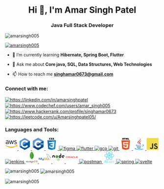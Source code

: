 <!-- ![MasterHead](./banner.png)-->
<h1 align="center">Hi 👋, I'm Amar Singh Patel</h1>
<h3 align="center">Java Full Stack Developer</h3>

<!--  ![Age](https://img.shields.io/badge/Age-22-red) 
![profile views](https://komarev.com/ghpvc/?username=Amarsingh005)  -->
<p align="left"> <img src="https://komarev.com/ghpvc/?username=amarsingh005&label=Profile%20views&color=0e75b6&style=flat" alt="amarsingh005" /> </p>

<p align="left"> <a href="https://github.com/ryo-ma/github-profile-trophy"><img src="https://github-profile-trophy.vercel.app/?username=amarsingh005" alt="amarsingh005" /></a> </p>

- 🌱 I’m currently learning **Hibernate, Spring Boot, Flutter**

- 💬 Ask me about **Core java, SQL, Data Structures, Web Technologies**

- 📫 How to reach me **singhamar0673@gmail.com**

<h3 align="left">Connect with me:</h3>
<p align="left">
<a href="https://linkedin.com/in/amarsinghpatel" target="blank"><img align="center" src="https://raw.githubusercontent.com/rahuldkjain/github-profile-readme-generator/master/src/images/icons/Social/linked-in-alt.svg" alt="https://linkedin.com/in/amarsinghpatel" height="30" width="40" /></a>  
<a href="https://www.codechef.com/users/amar_singh005" target="blank"><img align="center" src="https://cdn.jsdelivr.net/npm/simple-icons@3.1.0/icons/codechef.svg" alt="https://www.codechef.com/users/amar_singh005" height="30" width="40" /></a>
<a href="https://www.hackerrank.com/profile/singhamar0673" target="blank"><img align="center" src="https://raw.githubusercontent.com/rahuldkjain/github-profile-readme-generator/master/src/images/icons/Social/hackerrank.svg" alt="https://www.hackerrank.com/profile/singhamar0673" height="30" width="40" /></a>
<a href="https://leetcode.com/u/Amarsinghpatel05/" target="blank"><img align="center" src="https://raw.githubusercontent.com/rahuldkjain/github-profile-readme-generator/master/src/images/icons/Social/leet-code.svg" alt="https://leetcode.com/u/Amarsinghpatel05/" height="30" width="40" /></a>
</p>

<h3 align="left">Languages and Tools:</h3>
<p align="left"> <a href="https://aws.amazon.com" target="_blank" rel="noreferrer"> <img src="https://raw.githubusercontent.com/devicons/devicon/master/icons/amazonwebservices/amazonwebservices-original-wordmark.svg" alt="aws" width="40" height="40"/> </a> <a href="https://www.cprogramming.com/" target="_blank" rel="noreferrer"> <img src="https://raw.githubusercontent.com/devicons/devicon/master/icons/c/c-original.svg" alt="c" width="40" height="40"/> </a> <a href="https://www.w3schools.com/cpp/" target="_blank" rel="noreferrer"> <img src="https://raw.githubusercontent.com/devicons/devicon/master/icons/cplusplus/cplusplus-original.svg" alt="cplusplus" width="40" height="40"/> </a> <a href="https://www.w3schools.com/css/" target="_blank" rel="noreferrer"> <img src="https://raw.githubusercontent.com/devicons/devicon/master/icons/css3/css3-original-wordmark.svg" alt="css3" width="40" height="40"/> </a> <a href="https://www.figma.com/" target="_blank" rel="noreferrer"> <img src="https://www.vectorlogo.zone/logos/figma/figma-icon.svg" alt="figma" width="40" height="40"/> </a> <a href="https://flutter.dev" target="_blank" rel="noreferrer"> <img src="https://www.vectorlogo.zone/logos/flutterio/flutterio-icon.svg" alt="flutter" width="40" height="40"/> </a> <a href="https://cloud.google.com" target="_blank" rel="noreferrer"> <img src="https://www.vectorlogo.zone/logos/google_cloud/google_cloud-icon.svg" alt="gcp" width="40" height="40"/> </a> <a href="https://git-scm.com/" target="_blank" rel="noreferrer"> <img src="https://www.vectorlogo.zone/logos/git-scm/git-scm-icon.svg" alt="git" width="40" height="40"/> </a> <a href="https://www.w3.org/html/" target="_blank" rel="noreferrer"> <img src="https://raw.githubusercontent.com/devicons/devicon/master/icons/html5/html5-original-wordmark.svg" alt="html5" width="40" height="40"/> </a> <a href="https://www.java.com" target="_blank" rel="noreferrer"> <img src="https://raw.githubusercontent.com/devicons/devicon/master/icons/java/java-original.svg" alt="java" width="40" height="40"/> </a> <a href="https://developer.mozilla.org/en-US/docs/Web/JavaScript" target="_blank" rel="noreferrer"> <img src="https://raw.githubusercontent.com/devicons/devicon/master/icons/javascript/javascript-original.svg" alt="javascript" width="40" height="40"/> </a> <a href="https://www.jenkins.io" target="_blank" rel="noreferrer"> <img src="https://www.vectorlogo.zone/logos/jenkins/jenkins-icon.svg" alt="jenkins" width="40" height="40"/> </a> <a href="https://www.mongodb.com/" target="_blank" rel="noreferrer"> <img src="https://raw.githubusercontent.com/devicons/devicon/master/icons/mongodb/mongodb-original-wordmark.svg" alt="mongodb" width="40" height="40"/> </a> <a href="https://www.mysql.com/" target="_blank" rel="noreferrer"> <img src="https://raw.githubusercontent.com/devicons/devicon/master/icons/mysql/mysql-original-wordmark.svg" alt="mysql" width="40" height="40"/> </a> <a href="https://nodejs.org" target="_blank" rel="noreferrer"> <img src="https://raw.githubusercontent.com/devicons/devicon/master/icons/nodejs/nodejs-original-wordmark.svg" alt="nodejs" width="40" height="40"/> </a> <a href="https://www.oracle.com/" target="_blank" rel="noreferrer"> <img src="https://raw.githubusercontent.com/devicons/devicon/master/icons/oracle/oracle-original.svg" alt="oracle" width="40" height="40"/> </a> <a href="https://postman.com" target="_blank" rel="noreferrer"> <img src="https://www.vectorlogo.zone/logos/getpostman/getpostman-icon.svg" alt="postman" width="40" height="40"/> </a> <a href="https://reactjs.org/" target="_blank" rel="noreferrer"> <img src="https://raw.githubusercontent.com/devicons/devicon/master/icons/react/react-original-wordmark.svg" alt="react" width="40" height="40"/> </a> <a href="https://spring.io/" target="_blank" rel="noreferrer"> <img src="https://www.vectorlogo.zone/logos/springio/springio-icon.svg" alt="spring" width="40" height="40"/> </a> <a href="https://svelte.dev" target="_blank" rel="noreferrer"> <img src="https://upload.wikimedia.org/wikipedia/commons/1/1b/Svelte_Logo.svg" alt="svelte" width="40" height="40"/> </a> </p>



<p><img align="left" src="https://github-readme-stats.vercel.app/api/top-langs?username=amarsingh005&show_icons=true&locale=en&layout=compact" alt="amarsingh005" /></p>

<p>&nbsp;<img align="center" src="https://github-readme-stats.vercel.app/api?username=amarsingh005&show_icons=true&locale=en" alt="amarsingh005" /></p>

<p><img align="center" src="https://github-readme-streak-stats.herokuapp.com/?user=amarsingh005&" alt="amarsingh005" /></p>




<!--
![MasterHead](./banner.png)
<h1 align="center">Hello, I'm Rion Talukder.</h1>

![age](https://img.shields.io/badge/age-24-red)
![profile views](https://komarev.com/ghpvc/?username=myself-rion)
<h3 align="left">Person with a love for clean code and 🍵.</h3>

---

<img align="right" alt="Coding" width="400px" height='300' src="https://images-wixmp-ed30a86b8c4ca887773594c2.wixmp.com/f/c83c004e-1370-4756-88e5-4071de797088/dbd4fw4-25390de1-2a1c-4ab1-9287-9a5db882480a.gif?token=eyJ0eXAiOiJKV1QiLCJhbGciOiJIUzI1NiJ9.eyJzdWIiOiJ1cm46YXBwOjdlMGQxODg5ODIyNjQzNzNhNWYwZDQxNWVhMGQyNmUwIiwiaXNzIjoidXJuOmFwcDo3ZTBkMTg4OTgyMjY0MzczYTVmMGQ0MTVlYTBkMjZlMCIsIm9iaiI6W1t7InBhdGgiOiJcL2ZcL2M4M2MwMDRlLTEzNzAtNDc1Ni04OGU1LTQwNzFkZTc5NzA4OFwvZGJkNGZ3NC0yNTM5MGRlMS0yYTFjLTRhYjEtOTI4Ny05YTVkYjg4MjQ4MGEuZ2lmIn1dXSwiYXVkIjpbInVybjpzZXJ2aWNlOmZpbGUuZG93bmxvYWQiXX0.EnOHfAk0q6Q1Dkop434VdM-85m1YyY_Az2W4BypYBiA" >

### About
- 😪 Currently into Full-stack Web Development and DevOps.

- 🤔 Ask me about Data Structures, Competitive Programming.

- 📫 You can reach me at **riontalukder98@gmail.com**
  
- ⚡ Fun fact **I'm a Photographer as well.**


### Connect with me:
<p align="left">
<a href="https://www.leetcode.com/myself-rion" target="blank"><img align="center" src="https://raw.githubusercontent.com/rahuldkjain/github-profile-readme-generator/master/src/images/icons/Social/leet-code.svg" alt="myself-rion" height="25" width="35" /></a>
<a href="https://linkedin.com/in/riontalukder" target="blank"><img align="center" src="https://raw.githubusercontent.com/rahuldkjain/github-profile-readme-generator/master/src/images/icons/Social/linked-in-alt.svg" alt="riontalukder" height="25" width="35" /></a>
<a href="https://instagram.com/myself__rion" target="blank"><img align="center" src="https://raw.githubusercontent.com/rahuldkjain/github-profile-readme-generator/master/src/images/icons/Social/instagram.svg" alt="myself__rion" height="25" width="35" /></a>
</p>
<br>

##

--> 
<!--

### <p align="center">Languages & Tools I have worked with 👇🏼</p>

<p align="center">
  <a href="https://skillicons.dev">
    <img src="https://skillicons.dev/icons?i=cpp,java,python,html,css,tailwind,javascript,react,redux,nextjs,appwrite,nodejs,mysql,postgres,git" />
  </a>
</p>


---


<p align="center"><img src="https://github-readme-stats.vercel.app/api/top-langs?username=Amarsingh005&show_icons=true&locale=en&layout=donut&theme=github_dark&hide_border=true" alt="Amarsingh005" height="250"/></p>

<p align="center"><img src="https://github-readme-stats.vercel.app/api/top-langs?username=myself-rion&show_icons=true&locale=en&layout=donut&theme=github_dark&hide_border=true" alt="myself-rion" height="250"/></p>



<p align="center">
  <img src="https://github-readme-stats.vercel.app/api?username=Amarsingh005&show_icons=true&locale=en&theme=github_dark&hide_border=true" alt="Amarsingh005"  height="200" />
  <img src="https://github-readme-streak-stats.herokuapp.com/?user=Amarsingh005&theme=github_dark&hide_border=true&text_color=#010101" alt="Amarsingh005" height="200"/>
</p>

-->
